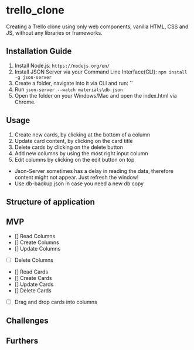 # trello_clone

Creating a Trello clone using only web components, vanilla HTML, CSS and JS, without any libraries or frameworks.

## Installation Guide

 1. Install Node.js: `https://nodejs.org/en/`
 2. Install JSON Server via your Command Line Interface(CLI): `npm install -g json-server`
 3. Create a folder, navigate into it via CLI and run: ``
 4. Run `json-server --watch materials\db.json`
 5. Open the folder on your Windows/Mac and open the index.html via Chrome.

## Usage

 1. Create new cards, by clicking at the bottom of a column
 2. Update card content, by clicking on the card title
 3. Delete cards by clicking on the delete button
 4. Add new columns by using the most right input column
 5. Edit columns by clicking on the edit button on top

 * Json-Server sometimes has a delay in reading the data, therefore content might not appear. Just refresh the window!
 * Use db-backup.json in case you need a new db copy

## Structure of application


## MVP

 - [] Read Columns
 - [] Create Columns
 - [] Update Columns
 - [ ] Delete Columns
 - [] Read Cards
 - [] Create Cards
 - [] Update Cards
 - [] Delete Cards
 - [ ] Drag and drop cards into columns

 ## Challenges


 ## Furthers
